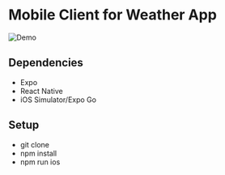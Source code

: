 # Mobile Client for Weather App

![Demo](https://s3.gifyu.com/images/demo49ef037df24f48ef.gif)

## Dependencies

- Expo
- React Native
- iOS Simulator/Expo Go

## Setup

- git clone
- npm install
- npm run ios